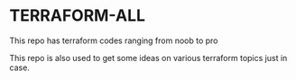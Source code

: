 # TERRAFORM-ALL

This repo has terraform codes ranging from noob to pro

This repo is also used to get some ideas on various terraform topics just in case.
